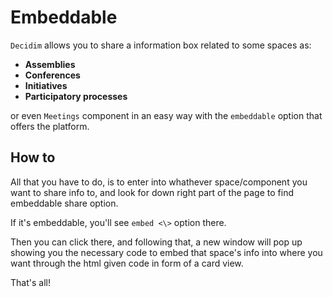 # Embeddable

`Decidim` allows you to share a information box related to some spaces as:
- **Assemblies**
- **Conferences**
- **Initiatives**
- **Participatory processes**

or even `Meetings` component in an easy way with the `embeddable` option that offers the platform.

## How to ##

All that you have to do, is to enter into whathever space/component you want to share info to, and look for down right part of the page to find embeddable share option.

If it's embeddable, you'll see `embed <\>` option there.

Then you can click there, and following that, a new window will pop up showing you the necessary code to embed that space's info into where you want through the html given code in form of a card view.

That's all!
